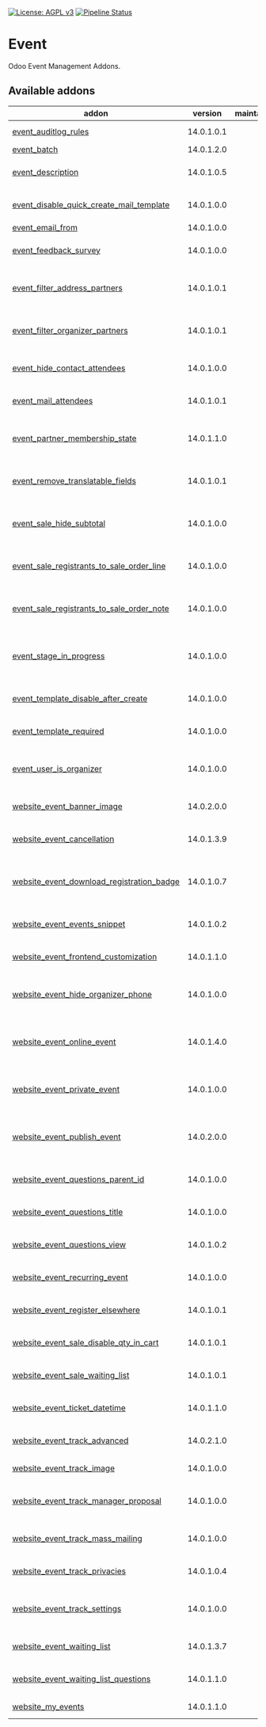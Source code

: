 [![License: AGPL v3](https://img.shields.io/badge/License-AGPL%20v3-blue.svg)](https://www.gnu.org/licenses/agpl-3.0)
[![Pipeline Status](https://gitlab.com/tawasta/odoo/event/badges/14.0-dev/pipeline.svg)](https://gitlab.com/tawasta/odoo/event/-/pipelines/)

Event
=====
Odoo Event Management Addons.

[//]: # (addons)

Available addons
----------------
addon | version | maintainers | summary
--- | --- | --- | ---
[event_auditlog_rules](event_auditlog_rules/) | 14.0.1.0.1 |  | Adds audit log rules for events
[event_batch](event_batch/) | 14.0.1.2.0 |  | Event Batch
[event_description](event_description/) | 14.0.1.0.5 |  | Add description field to event form.
[event_disable_quick_create_mail_template](event_disable_quick_create_mail_template/) | 14.0.1.0.0 |  | Prevents quick create mail template on Event
[event_email_from](event_email_from/) | 14.0.1.0.0 |  | Event Email From
[event_feedback_survey](event_feedback_survey/) | 14.0.1.0.0 |  | Send automated event feedback survey mails
[event_filter_address_partners](event_filter_address_partners/) | 14.0.1.0.1 |  | Filter event partners for address by partner toggle
[event_filter_organizer_partners](event_filter_organizer_partners/) | 14.0.1.0.1 |  | Filter event partners for organizer by partner toggle
[event_hide_contact_attendees](event_hide_contact_attendees/) | 14.0.1.0.0 |  | Hides contact attendees button on event form
[event_mail_attendees](event_mail_attendees/) | 14.0.1.0.1 |  | Wizard to mail Attendees without mass mail
[event_partner_membership_state](event_partner_membership_state/) | 14.0.1.1.0 |  | Show partner membership state on event registration
[event_remove_translatable_fields](event_remove_translatable_fields/) | 14.0.1.0.1 |  | Removes translatable name and description fields from Event.
[event_sale_hide_subtotal](event_sale_hide_subtotal/) | 14.0.1.0.0 |  | Hides subtotal on event sale action widget on event form
[event_sale_registrants_to_sale_order_line](event_sale_registrants_to_sale_order_line/) | 14.0.1.0.0 |  | Adds a Event Registrants name to SO line description
[event_sale_registrants_to_sale_order_note](event_sale_registrants_to_sale_order_note/) | 14.0.1.0.0 |  | Adds a note to Sale Order with Event Registrants names
[event_stage_in_progress](event_stage_in_progress/) | 14.0.1.0.0 |  | 'In Progress' stage where started but not ended events are moved into
[event_template_disable_after_create](event_template_disable_after_create/) | 14.0.1.0.0 |  | Disable changing template after creation
[event_template_required](event_template_required/) | 14.0.1.0.0 |  | Always require a template for events
[event_user_is_organizer](event_user_is_organizer/) | 14.0.1.0.0 |  | Auto-change organizer when changing the event user
[website_event_banner_image](website_event_banner_image/) | 14.0.2.0.0 |  | Add banner image to event from backend
[website_event_cancellation](website_event_cancellation/) | 14.0.1.3.9 |  | Cancel events and event registrations through website.
[website_event_download_registration_badge](website_event_download_registration_badge/) | 14.0.1.0.7 |  | Ability to navigate to an URL and download Registration Badge
[website_event_events_snippet](website_event_events_snippet/) | 14.0.1.0.2 |  | Advanced Events Snippet for Website
[website_event_frontend_customization](website_event_frontend_customization/) | 14.0.1.1.0 |  | Customization options to Website Event Frontends
[website_event_hide_organizer_phone](website_event_hide_organizer_phone/) | 14.0.1.0.0 |  | Hides organizer phone number from website and mail templates
[website_event_online_event](website_event_online_event/) | 14.0.1.4.0 |  | Module to manage online and hybrid events. Includes a video conference link.
[website_event_private_event](website_event_private_event/) | 14.0.1.0.0 |  | Make events only visible from URL. (remove from public list)
[website_event_publish_event](website_event_publish_event/) | 14.0.2.0.0 |  | Add website_published fields to event form and a publish wizard.
[website_event_questions_parent_id](website_event_questions_parent_id/) | 14.0.1.0.0 |  | Question to ask for parent_id in Event Registration
[website_event_questions_title](website_event_questions_title/) | 14.0.1.0.0 |  | Question to ask for title in Event Registration
[website_event_questions_view](website_event_questions_view/) | 14.0.1.0.2 |  | Adds a view to see event question answers
[website_event_recurring_event](website_event_recurring_event/) | 14.0.1.0.0 |  | Create recurring events and hide dates
[website_event_register_elsewhere](website_event_register_elsewhere/) | 14.0.1.0.1 |  | Redirects registrations to another URL
[website_event_sale_disable_qty_in_cart](website_event_sale_disable_qty_in_cart/) | 14.0.1.0.1 |  | Disable changing Event Registration qty in cart
[website_event_sale_waiting_list](website_event_sale_waiting_list/) | 14.0.1.0.1 |  | Register to events using waiting list through website.
[website_event_ticket_datetime](website_event_ticket_datetime/) | 14.0.1.1.0 |  | Define ticket sale start/end with datetime accuracy
[website_event_track_advanced](website_event_track_advanced/) | 14.0.2.1.0 |  | Advanced features for Event Track
[website_event_track_image](website_event_track_image/) | 14.0.1.0.0 |  | Add image to event tracks
[website_event_track_manager_proposal](website_event_track_manager_proposal/) | 14.0.1.0.0 |  | Always show Track Proposal page for managers
[website_event_track_mass_mailing](website_event_track_mass_mailing/) | 14.0.1.0.0 |  | Allows sending mail to track contacts
[website_event_track_privacies](website_event_track_privacies/) | 14.0.1.0.4 |  | Website event track privacy values
[website_event_track_settings](website_event_track_settings/) | 14.0.1.0.0 |  | Customization option settings to Website Event Track
[website_event_waiting_list](website_event_waiting_list/) | 14.0.1.3.7 |  | Adds a waiting list functionality to Events.
[website_event_waiting_list_questions](website_event_waiting_list_questions/) | 14.0.1.1.0 |  | Questions on Events when joining waiting list
[website_my_events](website_my_events/) | 14.0.1.1.0 |  | My events in website portal

[//]: # (end addons)
